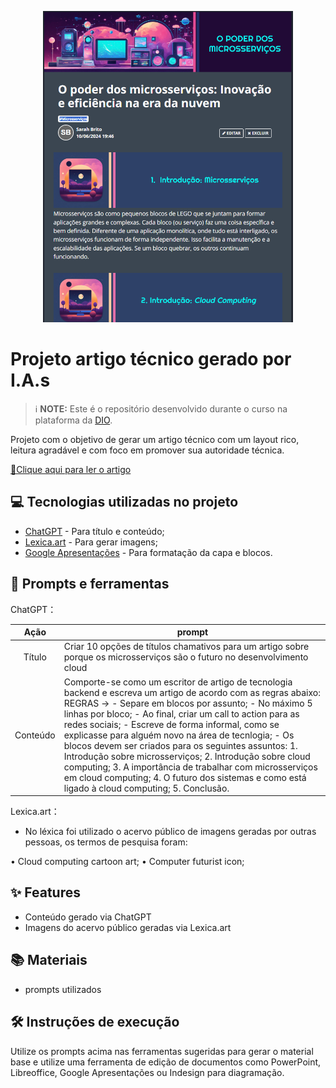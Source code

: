 <p align="center">
<img 
    src="assets/imagem_artigo_publicado.png"
    width="400"  
  />
</p>

# Projeto artigo técnico gerado por I.A.s


 > ℹ️ **NOTE:** Este é o repositório desenvolvido durante o curso na plataforma da [DIO](https://dio.me).

Projeto com o objetivo de gerar um artigo técnico com um layout rico, leitura agradável e com foco em promover sua autoridade técnica.

<a href="https://web.dio.me/articles/o-poder-dos-microsservicos-inovacao-e-eficiencia-na-era-da-nuvem?back=%2Farticles&open-modal=true&page=1&order=oldest" title="View now"> 📕Clique aqui para ler o artigo</a>

## 💻 Tecnologias utilizadas no projeto

- [ChatGPT](https://chat.openai.com/) - Para título e conteúdo;
- [Lexica.art](https://lexica.art/) - Para gerar imagens;
- [Google Apresentações](https://docs.google.com/presentation) - Para formatação da capa e blocos.

## 📄 Prompts e ferramentas

ChatGPT：

|   Ação   | prompt                                                                                                                                                                                                                                                                         |
| :------: | ------------------------------------------------------------------------------------------------------------------------------------------------------------------------------------------------------------------------------------------------------------------------------ |
|  Título  | Criar 10 opções de títulos chamativos para um artigo sobre porque os microsserviços são o futuro no desenvolvimento cloud |
| Conteúdo | Comporte-se como um escritor de artigo de tecnologia backend e escreva um artigo de acordo com as regras abaixo: REGRAS -> - Separe em blocos por assunto; - No máximo 5 linhas por bloco; - Ao final, criar um call to action para as redes sociais; - Escreve de forma informal, como se explicasse para alguém novo na área de tecnlogia; - Os blocos devem ser criados para os seguintes assuntos: 1. Introdução sobre microsserviços; 2. Introdução sobre cloud computing; 3. A importância de trabalhar com microsserviços em cloud computing; 4. O futuro dos sistemas e como está ligado à cloud computing; 5. Conclusão. |


Lexica.art：

- No léxica foi utilizado o acervo público de imagens geradas por outras pessoas, os termos de pesquisa foram:

• Cloud computing cartoon art;
• Computer futurist icon;

## ✨ Features

- Conteúdo gerado via ChatGPT
- Imagens do acervo público geradas via Lexica.art

## 📚 Materiais

- prompts utilizados

## 🛠️ Instruções de execução

Utilize os prompts acima nas ferramentas sugeridas para gerar o material base e utilize uma ferramenta de edição de documentos como PowerPoint, Libreoffice, Google Apresentações ou Indesign para diagramação.
